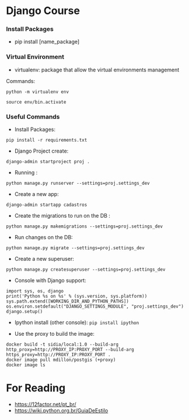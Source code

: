 # Django Course

### Install Packages
- pip install [name_package]

### Virtual Environment
- virtualenv: package that allow the virtual environments management

Commands:

``python -m virtualenv env``

``source env/bin.activate``

### Useful Commands 

- Install Packages:

`pip install -r requirements.txt`

- Django Project create:

`django-admin startproject proj .`

- Running :

`python manage.py runserver --settings=proj.settings_dev`

- Create a new app:

`django-admin startapp cadastros`

- Create the migrations to run on the DB :

`python manage.py makemigrations --settings=proj.settings_dev`

- Run changes on the DB:

`python manage.py migrate --settings=proj.settings_dev`

- Create a new superuser:

`python manage.py createsuperuser --settings=proj.settings_dev`


- Console with Django support:

```
import sys, os, django
print('Python %s on %s' % (sys.version, sys.platform))
sys.path.extend([WORKING_DIR_AND_PYTHON_PATHS])
os.environ.setdefault("DJANGO_SETTINGS_MODULE", "proj.settings_dev")
django.setup()
```

- Ipython install (other console): `pip install ipython`

- Use the proxy to build the image:

```
docker build -t sidia/local:1.0 --build-arg http_proxy=http://PROXY_IP:PROXY_PORT --build-arg https_proxy=http://PROXY_IP:PROXY_PORT .
docker image pull mdillon/postgis (+proxy)
docker image ls
```

For Reading
===

 - https://12factor.net/pt_br/
 - https://wiki.python.org.br/GuiaDeEstilo

